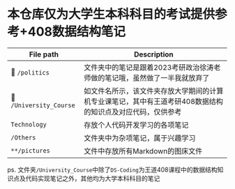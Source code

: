 # 本仓库仅为大学生本科科目的考试提供参考+408数据结构笔记

| File path              | Description                                                                                                 |
| ---------------------- | ----------------------------------------------------------------------------------------------------------- |
| 🌟 `/politics`          | 文件夹中的笔记是跟着2023考研政治徐涛老师做的笔记哦，虽然做了一半我就放弃了                                  |
| 🌟 `/University_Course` | 如文件名所示，该文件夹存放大学期间的计算机专业课笔记，其中有王道考研408数据结构的知识点及对应代码，仅供参考 |
| `Technology`           | 存放个人代码开发学习的各项笔记                                                                              |
| `/Others`              | 文件夹中为杂项笔记，属于兴趣学习                                                                            |
| `**/pictures`          | 文件中存放所有Markdown的图床文件                                                                            |

ps. 文件夹`/University_Course`中除了`DS-Coding`为王道408课程中的数据结构知识点及代码实现笔记之外，其他均为大学本科科目的笔记